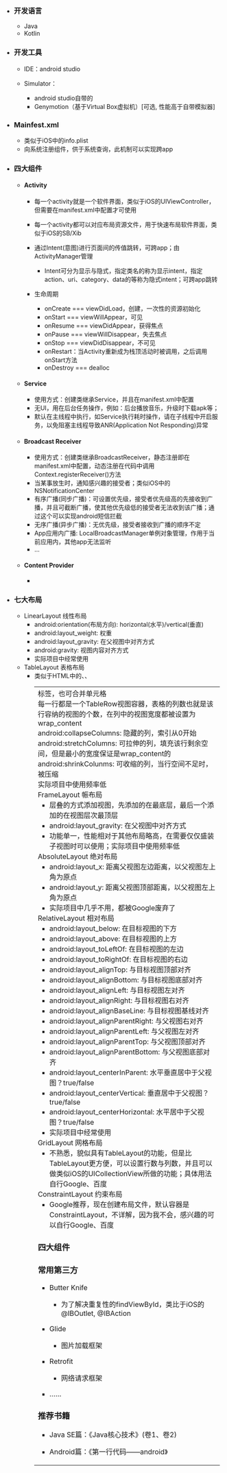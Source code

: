 - ### 开发语言

  - Java
  - Kotlin

- ### 开发工具

  - IDE：android studio

  - Simulator：
    - android studio自带的
    - Genymotion（基于Virtual Box虚拟机）[可选, 性能高于自带模拟器]

- ### Mainfest.xml

  - 类似于iOS中的info.plist
  - 向系统注册组件，供于系统查询，此机制可以实现跨app

- ### 四大组件

  - #### Activity

    - 每一个activity就是一个软件界面，类似于iOS的UIViewController，但需要在manifest.xml中配置才可使用

    - 每一个activity都可以对应布局资源文件，用于快速布局软件界面，类似于iOS的SB/Xib

    - 通过Intent(意图)进行页面间的传值跳转，可跨app；由ActivityManager管理
      - Intent可分为显示与隐式，指定类名的称为显示intent，指定action、uri、category、data的等称为隐式intent；可跨app跳转
    - 生命周期
      - onCreate	=== viewDidLoad，创建，一次性的资源初始化
      - onStart === viewWillAppear，可见
      - onResume === viewDidAppear，获得焦点
      - onPause === viewWillDisappear，失去焦点
      - onStop === viewDidDisappear，不可见
      - onRestart：当Activity重新成为栈顶活动时被调用，之后调用onStart方法
      - onDestroy === dealloc

  - #### Service

    - 使用方式：创建类继承Service，并且在manifest.xml中配置
    - 无UI，用在后台任务操作，例如：后台播放音乐，升级时下载apk等；
    - 默认在主线程中执行，如Service执行耗时操作，请在子线程中开启服务，以免阻塞主线程导致ANR(Application Not Responding)异常

  - #### Broadcast Receiver

    - 使用方式：创建类继承BroadcastReceiver，静态注册即在manifest.xml中配置，动态注册在代码中调用Context.registerReceiver()方法
    - 当某事放生时，通知感兴趣的接受者；类似iOS中的NSNotificationCenter
    - 有序广播(同步广播)：可设置优先级，接受者优先级高的先接收到广播，并且可截断广播，使其他优先级低的接受者无法收到该广播；通过这个可以实现android短信拦截
    - 无序广播(异步广播)：无优先级，接受者接收到广播的顺序不定
    - App应用内广播: LocalBroadcastManager单例对象管理，作用于当前应用内，其他app无法监听
    - ...

  - #### Content Provider

    - 

- ### 七大布局

  - LinearLayout 线性布局
    - android:orientation(布局方向): horizontal(水平)/vertical(垂直)
    - android:layout_weight: 权重
    - android:layout_gravity: 在父视图中对齐方式
    - android:gravity: 视图内容对齐方式
    - 实际项目中经常使用
  - TableLayout 表格布局
    - 类似于HTML中的<table>、<tr>、<td>标签，也可合并单元格
    - 每一行都是一个TableRow视图容器，表格的列数也就是该行容纳的视图的个数，在列中的视图宽度都被设置为wrap_content
    - android:collapseColumns: 隐藏的列，索引从0开始
    - android:stretchColumns: 可拉伸的列，填充该行剩余空间，但是最小的宽度保证是wrap_content的
    - android:shrinkColunms: 可收缩的列，当行空间不足时，被压缩
    - 实际项目中使用频率低
  - FrameLayout 帪布局
    - 层叠的方式添加视图，先添加的在最底层，最后一个添加的在视图层次最顶层
    - android:layout_gravity: 在父视图中对齐方式
    - 功能单一，性能相对于其他布局略高，在需要仅仅盛装子视图时可以使用；实际项目中使用频率低
  - AbsoluteLayout 绝对布局
    - android:layout_x: 距离父视图左边距离，以父视图左上角为原点
    - android:layout_y: 距离父视图顶部距离，以父视图左上角为原点
    - 实际项目中几乎不用，都被Google废弃了
  - RelativeLayout 相对布局
    - android:layout_below: 在目标视图的下方
    - android:layout_above: 在目标视图的上方
    - android:layout_toLeftOf: 在目标视图的左边
    - android:layout_toRightOf: 在目标视图的右边
    - android:layout_alignTop: 与目标视图顶部对齐
    - android:layout_alignBottom: 与目标视图底部对齐
    - android:layout_alignLeft: 与目标视图左对齐
    - android:layout_alignRight: 与目标视图右对齐
    - android:layout_alignBaseLine: 与目标视图基线对齐
    - android:layout_alignParentRight: 与父视图右对齐
    - android:layout_alignParentLeft: 与父视图左对齐
    - android:layout_alignParentTop: 与父视图顶部对齐
    - android:layout_alignParentBottom: 与父视图底部对齐
    - android:layout_centerInParent: 水平垂直居中于父视图？true/false
    - android:layout_centerVertical: 垂直居中于父视图？true/false
    - android:layout_centerHorizontal: 水平居中于父视图？true/false
    - 实际项目中经常使用
  - GridLayout 网格布局
    - 不熟悉，貌似具有TableLayout的功能，但是比TableLayout更方便，可以设置行数与列数，并且可以做类似iOS的UICollectionView所做的功能；具体用法自行Google、百度
  - ConstraintLayout 约束布局
    - Google推荐，现在创建布局文件，默认容器是ConstraintLayout，不详解，因为我不会，感兴趣的可以自行Google、百度
  
- ### 四大组件
- ### 常用第三方

  - Butter Knife

    - 为了解决重复性的findViewById，类比于iOS的@IBOutlet, @IBAction
  - Glide

    - 图片加载框架
  - Retrofit

    - 网络请求框架
  - ……

- ### 推荐书籍

  - Java SE篇：《Java核心技术》(卷1、卷2)

  - Android篇：《第一行代码——android》

